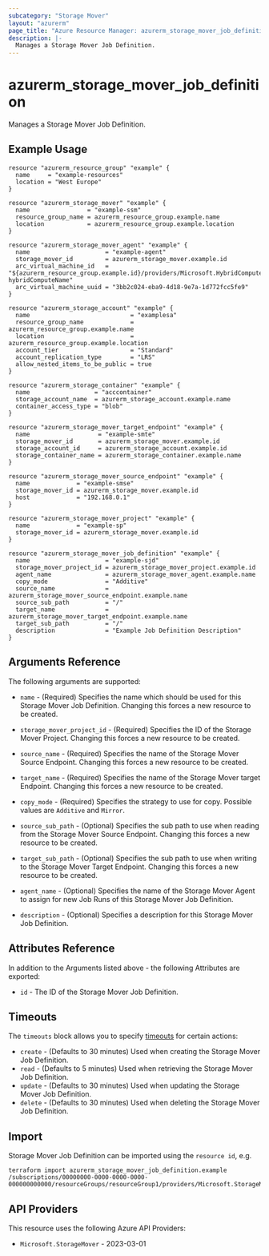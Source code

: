 ```yaml
---
subcategory: "Storage Mover"
layout: "azurerm"
page_title: "Azure Resource Manager: azurerm_storage_mover_job_definition"
description: |-
  Manages a Storage Mover Job Definition.
---
```


# azurerm_storage_mover_job_definition

Manages a Storage Mover Job Definition.

## Example Usage

```hcl
resource "azurerm_resource_group" "example" {
  name     = "example-resources"
  location = "West Europe"
}

resource "azurerm_storage_mover" "example" {
  name                = "example-ssm"
  resource_group_name = azurerm_resource_group.example.name
  location            = azurerm_resource_group.example.location
}

resource "azurerm_storage_mover_agent" "example" {
  name                     = "example-agent"
  storage_mover_id         = azurerm_storage_mover.example.id
  arc_virtual_machine_id   = "${azurerm_resource_group.example.id}/providers/Microsoft.HybridCompute/machines/examples-hybridComputeName"
  arc_virtual_machine_uuid = "3bb2c024-eba9-4d18-9e7a-1d772fcc5fe9"
}

resource "azurerm_storage_account" "example" {
  name                            = "examplesa"
  resource_group_name             = azurerm_resource_group.example.name
  location                        = azurerm_resource_group.example.location
  account_tier                    = "Standard"
  account_replication_type        = "LRS"
  allow_nested_items_to_be_public = true
}

resource "azurerm_storage_container" "example" {
  name                  = "acccontainer"
  storage_account_name  = azurerm_storage_account.example.name
  container_access_type = "blob"
}

resource "azurerm_storage_mover_target_endpoint" "example" {
  name                   = "example-smte"
  storage_mover_id       = azurerm_storage_mover.example.id
  storage_account_id     = azurerm_storage_account.example.id
  storage_container_name = azurerm_storage_container.example.name
}

resource "azurerm_storage_mover_source_endpoint" "example" {
  name             = "example-smse"
  storage_mover_id = azurerm_storage_mover.example.id
  host             = "192.168.0.1"
}

resource "azurerm_storage_mover_project" "example" {
  name             = "example-sp"
  storage_mover_id = azurerm_storage_mover.example.id
}

resource "azurerm_storage_mover_job_definition" "example" {
  name                     = "example-sjd"
  storage_mover_project_id = azurerm_storage_mover_project.example.id
  agent_name               = azurerm_storage_mover_agent.example.name
  copy_mode                = "Additive"
  source_name              = azurerm_storage_mover_source_endpoint.example.name
  source_sub_path          = "/"
  target_name              = azurerm_storage_mover_target_endpoint.example.name
  target_sub_path          = "/"
  description              = "Example Job Definition Description"
}
```

## Arguments Reference

The following arguments are supported:

* `name` - (Required) Specifies the name which should be used for this Storage Mover Job Definition. Changing this forces a new resource to be created.

* `storage_mover_project_id` - (Required) Specifies the ID of the Storage Mover Project. Changing this forces a new resource to be created.

* `source_name` - (Required) Specifies the name of the Storage Mover Source Endpoint. Changing this forces a new resource to be created.

* `target_name` - (Required) Specifies the name of the Storage Mover target Endpoint. Changing this forces a new resource to be created.

* `copy_mode` - (Required) Specifies the strategy to use for copy. Possible values are `Additive` and `Mirror`.

* `source_sub_path` - (Optional) Specifies the sub path to use when reading from the Storage Mover Source Endpoint. Changing this forces a new resource to be created.

* `target_sub_path` - (Optional) Specifies the sub path to use when writing to the Storage Mover Target Endpoint. Changing this forces a new resource to be created.

* `agent_name` - (Optional) Specifies the name of the Storage Mover Agent to assign for new Job Runs of this Storage Mover Job Definition.

* `description` - (Optional) Specifies a description for this Storage Mover Job Definition.

## Attributes Reference

In addition to the Arguments listed above - the following Attributes are exported:

* `id` - The ID of the Storage Mover Job Definition.

## Timeouts

The `timeouts` block allows you to specify [timeouts](https://developer.hashicorp.com/terraform/language/resources/configure#define-operation-timeouts) for certain actions:

* `create` - (Defaults to 30 minutes) Used when creating the Storage Mover Job Definition.
* `read` - (Defaults to 5 minutes) Used when retrieving the Storage Mover Job Definition.
* `update` - (Defaults to 30 minutes) Used when updating the Storage Mover Job Definition.
* `delete` - (Defaults to 30 minutes) Used when deleting the Storage Mover Job Definition.

## Import

Storage Mover Job Definition can be imported using the `resource id`, e.g.

```shell
terraform import azurerm_storage_mover_job_definition.example /subscriptions/00000000-0000-0000-0000-000000000000/resourceGroups/resourceGroup1/providers/Microsoft.StorageMover/storageMovers/storageMover1/projects/project1/jobDefinitions/jobDefinition1
```

## API Providers
<!-- This section is generated, changes will be overwritten -->
This resource uses the following Azure API Providers:

* `Microsoft.StorageMover` - 2023-03-01
